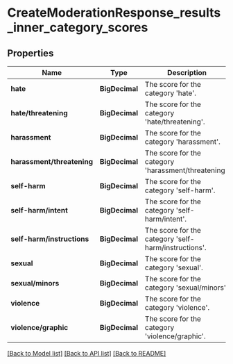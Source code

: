 # CreateModerationResponse_results_inner_category_scores
## Properties

| Name | Type | Description | Notes |
|------------ | ------------- | ------------- | -------------|
| **hate** | **BigDecimal** | The score for the category &#39;hate&#39;. | [default to null] |
| **hate\/threatening** | **BigDecimal** | The score for the category &#39;hate/threatening&#39;. | [default to null] |
| **harassment** | **BigDecimal** | The score for the category &#39;harassment&#39;. | [default to null] |
| **harassment\/threatening** | **BigDecimal** | The score for the category &#39;harassment/threatening&#39;. | [default to null] |
| **self-harm** | **BigDecimal** | The score for the category &#39;self-harm&#39;. | [default to null] |
| **self-harm\/intent** | **BigDecimal** | The score for the category &#39;self-harm/intent&#39;. | [default to null] |
| **self-harm\/instructions** | **BigDecimal** | The score for the category &#39;self-harm/instructions&#39;. | [default to null] |
| **sexual** | **BigDecimal** | The score for the category &#39;sexual&#39;. | [default to null] |
| **sexual\/minors** | **BigDecimal** | The score for the category &#39;sexual/minors&#39;. | [default to null] |
| **violence** | **BigDecimal** | The score for the category &#39;violence&#39;. | [default to null] |
| **violence\/graphic** | **BigDecimal** | The score for the category &#39;violence/graphic&#39;. | [default to null] |

[[Back to Model list]](../README.md#documentation-for-models) [[Back to API list]](../README.md#documentation-for-api-endpoints) [[Back to README]](../README.md)

